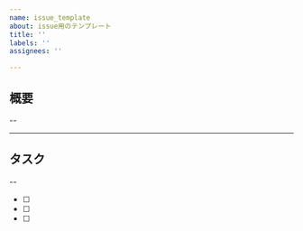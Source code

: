 ```yaml
---
name: issue_template
about: issue用のテンプレート
title: ''
labels: ''
assignees: ''

---
```


## 概要

--

---

## タスク
--

- [ ] 
- [ ]
- [ ]
